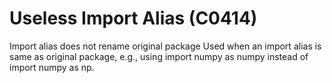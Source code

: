 # Useless Import Alias (C0414)

Import alias does not rename original package Used when an import alias
is same as original package, e.g., using import numpy as numpy instead
of import numpy as np.
